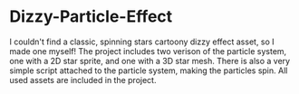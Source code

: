 # Dizzy-Particle-Effect
I couldn't find a classic, spinning stars cartoony dizzy effect asset, so I made one myself! The project includes two verison of the particle system, one with a 2D star sprite, and one with a 3D star mesh. There is also a very simple script attached to the particle system, making the particles spin. All used assets are included in the project.
